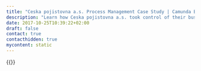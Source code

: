 ```yaml
---
title: "Ceska pojistovna a.s. Process Management Case Study | Camunda BPM"
description: "Learn how Ceska pojistovna a.s. took control of their business process automation and improved efficiency in their organization with Camunda. Camunda is the leader for workflow automation based on Java and BPMN 2.0."
date: 2017-10-25T10:39:22+02:00
draft: false
contact: true
contacthidden: true
mycontent: static
---
```

{{<case-study-single
company="Ceska pojistovna a.s."
companydescription=""
customerquote=""
teaser=""
usecase=""
videolink=""
logo="//images.ctfassets.net/vpidbgnakfvf/1PrUrCiiueDJaoPFFwIafh/a63c93eb5f8da275cad4f6448467c56e/Ceska_pojistovna_a.s..png"
pdf=""
thumbnail="">}}